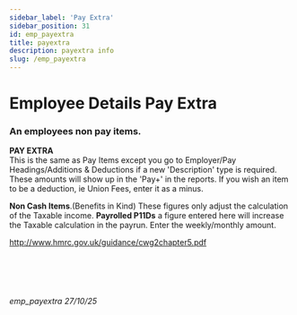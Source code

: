 ```yaml
---
sidebar_label: 'Pay Extra'
sidebar_position: 31
id: emp_payextra
title: payextra
description: payextra info
slug: /emp_payextra
---
```


# Employee Details Pay Extra

### An employees non pay items.

**PAY EXTRA**  
This is the same as Pay Items except you go to Employer/Pay Headings/Additions & Deductions if a new 'Description' type is required.  
These amounts will show up in the 'Pay+' in the reports.
If you wish an item to be a deduction, ie Union Fees, enter it as a minus.  



**Non Cash Items**.(Benefits in Kind)
These figures only adjust the calculation of the Taxable income.
**Payrolled P11Ds** a figure entered here will increase the Taxable  calculation in the payrun. Enter the weekly/monthly amount.

http://www.hmrc.gov.uk/guidance/cwg2chapter5.pdf
<br/>
<br/>
<br/>
<br/>
<br/>
###### emp_payextra 27/10/25